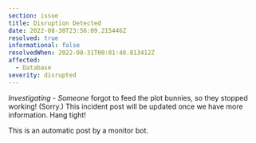 ```yaml
---
section: issue
title: Disruption Detected
date: 2022-08-30T23:56:09.215446Z
resolved: true
informational: false
resolvedWhen: 2022-08-31T00:01:40.813412Z
affected:
  - Database
severity: disrupted
---
```

*Investigating* - _Someone_ forgot to feed the plot bunnies, so they stopped working! (Sorry.) This incident post will be updated once we have more information. Hang tight!

This is an automatic post by a monitor bot.
        